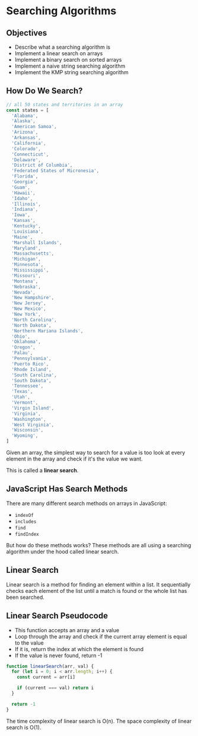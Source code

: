 # Searching Algorithms

## Objectives

- Describe what a searching algorithm is
- Implement a linear search on arrays
- Implement a binary search on sorted arrays
- Implement a naive string searching algorithm
- Implement the KMP string searching algorithm

## How Do We Search?

```js
// all 50 states and territories in an array
const states = [
  'Alabama',
  'Alaska',
  'American Samoa',
  'Arizona',
  'Arkansas',
  'California',
  'Colorado',
  'Connecticut',
  'Delaware',
  'District of Columbia',
  'Federated States of Micronesia',
  'Florida',
  'Georgia',
  'Guam',
  'Hawaii',
  'Idaho',
  'Illinois',
  'Indiana',
  'Iowa',
  'Kansas',
  'Kentucky',
  'Louisiana',
  'Maine',
  'Marshall Islands',
  'Maryland',
  'Massachusetts',
  'Michigan',
  'Minnesota',
  'Mississippi',
  'Missouri',
  'Montana',
  'Nebraska',
  'Nevada',
  'New Hampshire',
  'New Jersey',
  'New Mexico',
  'New York',
  'North Carolina',
  'North Dakota',
  'Northern Mariana Islands',
  'Ohio',
  'Oklahoma',
  'Oregon',
  'Palau',
  'Pennsylvania',
  'Puerto Rico',
  'Rhode Island',
  'South Carolina',
  'South Dakota',
  'Tennessee',
  'Texas',
  'Utah',
  'Vermont',
  'Virgin Island',
  'Virginia',
  'Washington',
  'West Virginia',
  'Wisconsin',
  'Wyoming',
]
```

Given an array, the simplest way to search for a value is too look at every element in the array and check if it's the value we want.

This is called a **linear search**.

## JavaScript Has Search Methods

There are many different search methods on arrays in JavaScript:

- `indexOf`
- `includes`
- `find`
- `findIndex`

But how do these methods works?
These methods are all using a searching algorithm under the hood called linear search.

## Linear Search

Linear search is a method for finding an element within a list. It sequentially checks each element of the list until a match is found or the whole list has been searched.

## Linear Search Pseudocode

- This function accepts an array and a value
- Loop through the array and check if the current array element is equal to the value
- If it is, return the index at which the element is found
- If the value is never found, return -1

```js
function linearSearch(arr, val) {
  for (let i = 0; i < arr.length; i++) {
    const current = arr[i]

    if (current === val) return i
  }

  return -1
}
```

The time complexity of linear search is O(n).
The space complexity of linear search is O(1).
